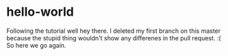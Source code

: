 # hello-world
Following the tutorial
well hey there.  I deleted my first branch on this master because the stupid thing wouldn't show any differenes in the pull request. :(
So here we go again.
